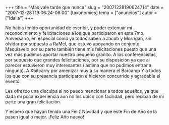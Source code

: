 +++
title = "Mas vale tarde que nunca"
slug = "20071228190624714"
date = "2007-12-28T19:06:24-06:00"
[taxonomies]
tema = ["anuncios"]
autor = ["Idalia"]
+++

No había tenido oportunidad de escribir, y poder extenuar mi
reconocimiento y felicitaciones a los que participaron en este 7mo.
Aniversario, en especial como ya todos saben a Jacob y Morrigan, sin
olvidar por supuesto a RaMel, que estuvo apoyando en conjunto.
Maquiavelo por su parte también tiene mis felicitaciones puesto que una
vez más pudimos aportar nuestro pequeño granito. A los conferencistas,
por supuesto que grandes felicitaciones, por su disposición ya que al
parecer estuvieron muy interesantes (lástima que no pudimos entrar a
ninguna). A Xbitcarry por amenizar muy a su manera el Barcamp Y a todos
los que con su presencia participaron e hicieron concurrido y agradable
el evento.

Les ofrezco una disculpa si no puedo mencionar a todos aquellos, ya que
dada mi poca experiencia aun no los ubico con facilidad, pero reciban de
mi parte una gran felicitación.

Y espero que hayan tenido una Feliz Navidad y que este Fin de Año se la
pasen igual o mejor. ¡Feliz Año nuevo!
